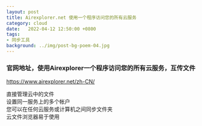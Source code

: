 ```yaml
---
layout: post
title: Airexplorer.net 使用一个程序访问您的所有云服务
category: cloud
date:   2022-04-12 12:50:00 +0800
tags:
- 同步工具
background: ../img/post-bg-poem-04.jpg
---
```



### 官网地址，使用Airexplorer一个程序访问您的所有云服务，互传文件<br>
https://www.airexplorer.net/zh-CN/

直接管理云中的文件<br>
设置同一服务上的多个帐户<br>
您可以在任何云服务或计算机之间同步文件夹<br>
云文件浏览器易于使用<br>